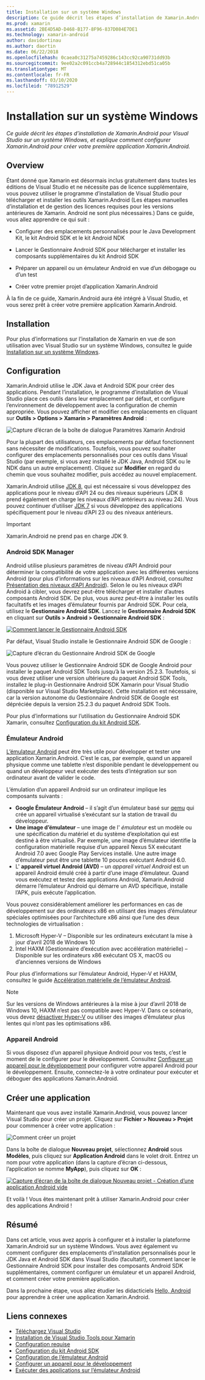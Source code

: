 ```yaml
---
title: Installation sur un système Windows
description: Ce guide décrit les étapes d’installation de Xamarin.Android pour Visual Studio sur un système Windows, et explique comment configurer Xamarin.Android pour créer votre première application Xamarin.Android.
ms.prod: xamarin
ms.assetid: 2BE4D5AD-D468-B177-8F96-837D084E7DE1
ms.technology: xamarin-android
author: davidortinau
ms.author: daortin
ms.date: 06/22/2018
ms.openlocfilehash: 0caea0c31275a7459286c143cc92ca90731dd93b
ms.sourcegitcommit: 9ee02a2c091ccb4a728944c1854312ebd51ca05b
ms.translationtype: MT
ms.contentlocale: fr-FR
ms.lasthandoff: 03/10/2020
ms.locfileid: "78912529"
---
```

# <a name="windows-installation"></a>Installation sur un système Windows

_Ce guide décrit les étapes d’installation de Xamarin.Android pour Visual Studio sur un système Windows, et explique comment configurer Xamarin.Android pour créer votre première application Xamarin.Android._

## <a name="overview"></a>Overview

Étant donné que Xamarin est désormais inclus gratuitement dans toutes les éditions de Visual Studio et ne nécessite pas de licence supplémentaire, vous pouvez utiliser le programme d’installation de Visual Studio pour télécharger et installer les outils Xamarin.Android
(Les étapes manuelles d’installation et de gestion des licences requises pour les versions antérieures de Xamarin. Android ne sont plus nécessaires.) Dans ce guide, vous allez apprendre ce qui suit :

- Configurer des emplacements personnalisés pour le Java Development Kit, le kit Android SDK et le kit Android NDK

- Lancer le Gestionnaire Android SDK pour télécharger et installer les composants supplémentaires du kit Android SDK

- Préparer un appareil ou un émulateur Android en vue d’un débogage ou d’un test

- Créer votre premier projet d’application Xamarin.Android

À la fin de ce guide, Xamarin.Android aura été intégré à Visual Studio, et vous serez prêt à créer votre première application Xamarin.Android.

## <a name="installation"></a>Installation

Pour plus d’informations sur l’installation de Xamarin en vue de son utilisation avec Visual Studio sur un système Windows, consultez le guide [Installation sur un système Windows](~/get-started/installation/windows.md).

## <a name="configuration"></a>Configuration

Xamarin.Android utilise le JDK Java et Android SDK pour créer des applications. Pendant l’installation, le programme d’installation de Visual Studio place ces outils dans leur emplacement par défaut, et configure l’environnement de développement avec la configuration de chemin appropriée. Vous pouvez afficher et modifier ces emplacements en cliquant sur **Outils > Options > Xamarin > Paramètres Android** :

![Capture d’écran de la boîte de dialogue Paramètres Xamarin Android](windows-images/07-settings.png)

Pour la plupart des utilisateurs, ces emplacements par défaut fonctionnent sans nécessiter de modifications. Toutefois, vous pouvez souhaiter configurer des emplacements personnalisés pour ces outils dans Visual Studio (par exemple, si vous avez installé le JDK Java, Android SDK ou le NDK dans un autre emplacement). Cliquez sur **Modifier** en regard du chemin que vous souhaitez modifier, puis accédez au nouvel emplacement.

Xamarin.Android utilise [JDK 8](https://www.oracle.com/technetwork/java/javase/downloads/jdk8-downloads-2133151.html), qui est nécessaire si vous développez des applications pour le niveau d’API 24 ou des niveaux supérieurs (JDK 8 prend également en charge les niveaux d’API antérieurs au niveau 24). Vous pouvez continuer d’utiliser [JDK 7](https://www.oracle.com/technetwork/java/javase/downloads/jdk7-downloads-1880260.html) si vous développez des applications spécifiquement pour le niveau d’API 23 ou des niveaux antérieurs.

> [!IMPORTANT]
> Xamarin.Android ne prend pas en charge JDK 9.

### <a name="android-sdk-manager"></a>Android SDK Manager

Android utilise plusieurs paramètres de niveau d’API Android pour déterminer la compatibilité de votre application avec les différentes versions Android (pour plus d’informations sur les niveaux d’API Android, consultez [Présentation des niveaux d’API Android](~/android/app-fundamentals/android-api-levels.md)).
Selon le ou les niveaux d’API Android à cibler, vous devrez peut-être télécharger et installer d’autres composants Android SDK. De plus, vous aurez peut-être à installer les outils facultatifs et les images d’émulateur fournis par Android SDK. Pour cela, utilisez le **Gestionnaire Android SDK**. Lancez le **Gestionnaire Android SDK** en cliquant sur **Outils > Android > Gestionnaire Android SDK** :

[![Comment lancer le Gestionnaire Android SDK](windows-images/08-sdk-manager-sml.png)](windows-images/08-sdk-manager.png#lightbox)

Par défaut, Visual Studio installe le Gestionnaire Android SDK de Google :

![Capture d’écran du Gestionnaire Android SDK de Google](windows-images/09-google-sdk-manager.png)

Vous pouvez utiliser le Gestionnaire Android SDK de Google Android pour installer le paquet Android SDK Tools jusqu’à la version 25.2.3. Toutefois, si vous devez utiliser une version ultérieure du paquet Android SDK Tools, installez le plug-in Gestionnaire Android SDK Xamarin pour Visual Studio (disponible sur Visual Studio Marketplace). Cette installation est nécessaire, car la version autonome du Gestionnaire Android SDK de Google est dépréciée depuis la version 25.2.3 du paquet Android SDK Tools. 

Pour plus d’informations sur l’utilisation du Gestionnaire Android SDK Xamarin, consultez [Configuration du kit Android SDK](~/android/get-started/installation/android-sdk.md).

### <a name="android-emulator"></a>Émulateur Android

[L’émulateur Android](https://developer.android.com/studio/run/emulator) peut être très utile pour développer et tester une application Xamarin.Android. C’est le cas, par exemple, quand un appareil physique comme une tablette n’est disponible pendant le développement ou quand un développeur veut exécuter des tests d’intégration sur son ordinateur avant de valider le code.

L’émulation d’un appareil Android sur un ordinateur implique les composants suivants :

- **Google Émulateur Android** &ndash; il s’agit d’un émulateur basé sur [qemu](https://www.qemu.org/) qui crée un appareil virtualisé s’exécutant sur la station de travail du développeur.
- **Une image d’émulateur** &ndash; une image de l' _émulateur_ est un modèle ou une spécification du matériel et du système d’exploitation qui est destiné à être virtualisé. Par exemple, une image d’émulateur identifie la configuration matérielle requise d’un appareil Nexus 5X exécutant Android 7.0 avec Google Play Services installé. Une autre image d’émulateur peut être une tablette 10 pouces exécutant Android 6.0.
- L' **appareil virtuel Android (AVD)** &ndash; un _appareil virtuel Android_ est un appareil Android émulé créé à partir d’une image d’émulateur. Quand vous exécutez et testez des applications Android, Xamarin.Android démarre l’émulateur Android qui démarre un AVD spécifique, installe l’APK, puis exécute l’application.

Vous pouvez considérablement améliorer les performances en cas de développement sur des ordinateurs x86 en utilisant des images d’émulateur spéciales optimisées pour l’architecture x86 ainsi que l’une des deux technologies de virtualisation :

1. Microsoft Hyper-V &ndash; Disponible sur les ordinateurs exécutant la mise à jour d’avril 2018 de Windows 10
2. Intel HAXM (Gestionnaire d’exécution avec accélération matérielle) &ndash; Disponible sur les ordinateurs x86 exécutant OS X, macOS ou d’anciennes versions de Windows

Pour plus d’informations sur l’émulateur Android, Hyper-V et HAXM, consultez le guide [Accélération matérielle de l’émulateur Android](~/android/get-started/installation/android-emulator/hardware-acceleration.md).

> [!NOTE]
> Sur les versions de Windows antérieures à la mise à jour d’avril 2018 de Windows 10, HAXM n’est pas compatible avec Hyper-V. Dans ce scénario, vous devez [désactiver Hyper-V](~/android/get-started/installation/android-emulator/troubleshooting.md#disable-hyperv) ou utiliser des images d’émulateur plus lentes qui n’ont pas les optimisations x86.

<a name="device" />

### <a name="android-device"></a>Appareil Android

Si vous disposez d’un appareil physique Android pour vos tests, c’est le moment de le configurer pour le développement. Consultez [Configurer un appareil pour le développement](~/android/get-started/installation/set-up-device-for-development.md) pour configurer votre appareil Android pour le développement. Ensuite, connectez-le à votre ordinateur pour exécuter et déboguer des applications Xamarin.Android.

## <a name="create-an-application"></a>Créer une application

Maintenant que vous avez installé Xamarin.Android, vous pouvez lancer Visual Studio pour créer un projet. Cliquez sur **Fichier > Nouveau > Projet** pour commencer à créer votre application :

![Comment créer un projet](windows-images/10-new-project.png)

Dans la boîte de dialogue **Nouveau projet**, sélectionnez **Android** sous **Modèles**, puis cliquez sur **Application Android** dans le volet droit. Entrez un nom pour votre application (dans la capture d’écran ci-dessous, l’application se nomme **MyApp**), puis cliquez sur **OK** :

[![Capture d’écran de la boîte de dialogue Nouveau projet - Création d’une application Android vide](windows-images/11-first-app-sml.w157.png)](windows-images/11-first-app.w157.png#lightbox)

Et voilà ! Vous êtes maintenant prêt à utiliser Xamarin.Android pour créer des applications Android !

## <a name="summary"></a>Résumé

Dans cet article, vous avez appris à configurer et à installer la plateforme Xamarin.Android sur un système Windows. Vous avez également vu comment configurer des emplacements d’installation personnalisés pour le JDK Java et Android SDK dans Visual Studio (facultatif), comment lancer le Gestionnaire Android SDK pour installer des composants Android SDK supplémentaires, comment configurer un émulateur et un appareil Android, et comment créer votre première application.

Dans la prochaine étape, vous allez étudier les didacticiels [Hello, Android](~/android/get-started/hello-android/index.md) pour apprendre à créer une application Xamarin.Android.

## <a name="related-links"></a>Liens connexes

- [Téléchargez Visual Studio](https://visualstudio.microsoft.com/vs/)
- [Installation de Visual Studio Tools pour Xamarin](~/get-started/installation/windows.md)
- [Configuration requise](~/cross-platform/get-started/requirements.md)
- [Configuration du kit Android SDK](~/android/get-started/installation/android-sdk.md)
- [Configuration de l’émulateur Android](~/android/get-started/installation/android-emulator/index.md)
- [Configurer un appareil pour le développement](~/android/get-started/installation/set-up-device-for-development.md)
- [Exécuter des applications sur l’émulateur Android](https://developer.android.com/studio/run/emulator#Requirements)
